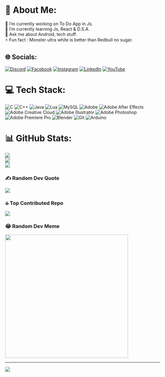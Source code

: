 # 💫 About Me:
🔭 I’m currently working on To Do App in Js.<br>🌱 I’m currently learning Js, React & D.S.A.<br>💬 Ask me about Android, tech stuff.<br>⚡ Fun fact : Monster ultra white is better than Redbull no sugar.


## 🌐 Socials:
[![Discord](https://img.shields.io/badge/Discord-%237289DA.svg?logo=discord&logoColor=white)](https://discord.gg/wrwhyHA2CF) [![Facebook](https://img.shields.io/badge/Facebook-%231877F2.svg?logo=Facebook&logoColor=white)](https://facebook.com/OmAnand ) [![Instagram](https://img.shields.io/badge/Instagram-%23E4405F.svg?logo=Instagram&logoColor=white)](https://instagram.com/om._.anand) [![LinkedIn](https://img.shields.io/badge/LinkedIn-%230077B5.svg?logo=linkedin&logoColor=white)](https://linkedin.com/in/omanand10) [![YouTube](https://img.shields.io/badge/YouTube-%23FF0000.svg?logo=YouTube&logoColor=white)](https://youtube.com/@Om-Anand) 

# 💻 Tech Stack:
![C](https://img.shields.io/badge/c-%2300599C.svg?style=for-the-badge&logo=c&logoColor=white) ![C++](https://img.shields.io/badge/c++-%2300599C.svg?style=for-the-badge&logo=c%2B%2B&logoColor=white) ![Java](https://img.shields.io/badge/java-%23ED8B00.svg?style=for-the-badge&logo=openjdk&logoColor=white) ![Lua](https://img.shields.io/badge/lua-%232C2D72.svg?style=for-the-badge&logo=lua&logoColor=white) ![MySQL](https://img.shields.io/badge/mysql-4479A1.svg?style=for-the-badge&logo=mysql&logoColor=white) ![Adobe](https://img.shields.io/badge/adobe-%23FF0000.svg?style=for-the-badge&logo=adobe&logoColor=white) ![Adobe After Effects](https://img.shields.io/badge/Adobe%20After%20Effects-9999FF.svg?style=for-the-badge&logo=Adobe%20After%20Effects&logoColor=white) ![Adobe Creative Cloud](https://img.shields.io/badge/Adobe%20Creative%20Cloud-DA1F26.svg?style=for-the-badge&logo=Adobe%20Creative%20Cloud&logoColor=white) ![Adobe Illustrator](https://img.shields.io/badge/adobe%20illustrator-%23FF9A00.svg?style=for-the-badge&logo=adobe%20illustrator&logoColor=white) ![Adobe Photoshop](https://img.shields.io/badge/adobe%20photoshop-%2331A8FF.svg?style=for-the-badge&logo=adobe%20photoshop&logoColor=white) ![Adobe Premiere Pro](https://img.shields.io/badge/Adobe%20Premiere%20Pro-9999FF.svg?style=for-the-badge&logo=Adobe%20Premiere%20Pro&logoColor=white) ![Blender](https://img.shields.io/badge/blender-%23F5792A.svg?style=for-the-badge&logo=blender&logoColor=white) ![Git](https://img.shields.io/badge/git-%23F05033.svg?style=for-the-badge&logo=git&logoColor=white) ![Arduino](https://img.shields.io/badge/-Arduino-00979D?style=for-the-badge&logo=Arduino&logoColor=white)
# 📊 GitHub Stats:
![](https://github-readme-stats.vercel.app/api?username=Om-anand-0&theme=radical&hide_border=false&include_all_commits=true&count_private=true)<br/>
![](https://github-readme-streak-stats.herokuapp.com/?user=Om-anand-0&theme=radical&hide_border=false)<br/>
![](https://github-readme-stats.vercel.app/api/top-langs/?username=Om-anand-0&theme=radical&hide_border=false&include_all_commits=true&count_private=true&layout=compact)

### ✍️ Random Dev Quote
![](https://quotes-github-readme.vercel.app/api?type=horizontal&theme=radical)

### 🔝 Top Contributed Repo
![](https://github-contributor-stats.vercel.app/api?username=Om-anand-0&limit=5&theme=dark&combine_all_yearly_contributions=true)

### 😂 Random Dev Meme
<img src='https://memer-new.vercel.app/' style="height: 400px;"/>

---
[![](https://visitcount.itsvg.in/api?id=Om-anand-0&icon=0&color=7)](https://visitcount.itsvg.in)

<!-- Proudly created with GPRM ( https://gprm.itsvg.in ) -->
